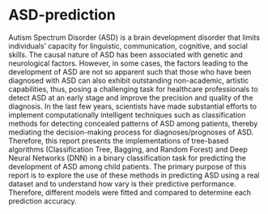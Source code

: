 # ASD-prediction
Autism Spectrum Disorder (ASD) is a brain development disorder that limits individuals’ capacity for linguistic,
communication, cognitive, and social skills. The causal nature of ASD has been associated with genetic and neurological factors.
However, in some cases, the factors leading to the development of ASD are not so apparent such that those who have been diagnosed with ASD
can also exhibit outstanding non-academic, artistic capabilities, thus, posing a challenging task for healthcare professionals to detect ASD
at an early stage and improve the precision and quality of the diagnosis. In the last few years, scientists have made substantial efforts to
implement computationally intelligent techniques such as classification methods for detecting concealed patterns of ASD among patients,
thereby mediating the decision-making process for diagnoses/prognoses of ASD. Therefore, this report presents the implementations of 
tree-based algorithms (Classification Tree, Bagging, and Random Forest) and Deep Neural Networks (DNN) in a binary classification task for 
predicting the development of ASD among child patients. The primary purpose of this report is to explore the use of these methods in predicting ASD
using a real dataset and to understand how vary is their predictive performance.  Therefore, different models were fitted and compared to determine
each prediction accuracy. 
